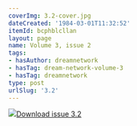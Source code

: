 ```yaml
---
coverImg: 3.2-cover.jpg
dateCreated: '1984-03-01T11:32:52'
itemId: bcphblcllan
layout: page
name: Volume 3, issue 2
tags:
- hasAuthor: dreamnetwork
- hasTag: dream-network-volume-3
- hasTag: dreamnetwork
type: post
urlSlug: '3.2'
---
```

<img class="card-journal-img" src="../images/3.2-rect.jpg"/><a href="../files/pdfs/Volume_3/3.2-'3-4'-The-Dream-Network-Volume-3-4.pdf" download="">Download issue 3.2</a>